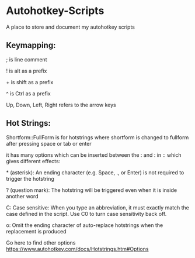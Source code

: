 # Autohotkey-Scripts
A place to store and document my autohotkey scripts

## Keymapping:

; is line comment

! is alt as a prefix

\+ is shift as a prefix

^ is Ctrl as a prefix

Up, Down, Left, Right refers to the arrow keys


## Hot Strings:
Shortform::FullForm is for hotstrings where shortform is changed to fullform after pressing space or tab or enter

it has many options which can be inserted between the : and : in :: which gives different effects:

\* (asterisk): An ending character (e.g. Space, ., or Enter) is not required to trigger the hotstring

? (question mark): The hotstring will be triggered even when it is inside another word

C: Case sensitive: When you type an abbreviation, it must exactly match the case defined in the script. Use C0 to turn case sensitivity back off.

o: Omit the ending character of auto-replace hotstrings when the replacement is produced


Go here to find other options
https://www.autohotkey.com/docs/Hotstrings.htm#Options
